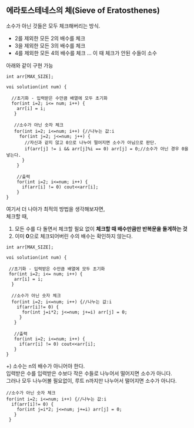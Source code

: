 ## 에라토스테네스의 체(Sieve of Eratosthenes)
소수가 아닌 것들은 모두 체크해버리는 방식.  

- 2를 제외한 모든 2의 배수를 체크
- 3을 제외한 모든 3의 배수를 체크
- 4를 제외한 모든 4의 배수를 체크
...
 이 때 체크가 안된 수들이 소수  
 
 아래와 같이 구현 가능  
 ```
 int arr[MAX_SIZE];
 
 voi solution(int num) {
 
   //초기화 - 입력받은 수만큼 배열에 모두 초기화
   for(int i=2; i<= num; i++) {
     arr[i] = i;
    }
    
    //소수가 아닌 숫자 체크
    for(int i=2; i<=num; i++) {//나누는 값:i
      for(int j=2; j<=num; j++) {
        //자신과 같지 않고 0으로 나누어 떨어지면 소수가 아님으로 판단.
        if(arr[j] != i && arr[j]%i == 0) arr[j] = 0;//소수가 아닌 경우 0을 넣는다.
       }
     }
     
     //출력
     for(int i=2; i<=num; i++) {
       if(arr[i] != 0) cout<<arr[i];
     }
 }
 ```
 
 여기서 더 나아가 최적의 방법을 생각해보자면,  
 체크할 때,  
 1. 모든 수를 다 돌면서 체크할 필요 없이 **체크할 때 배수만큼만 반복문을 돌게하는 것**  
 2. 이미 **0**으로 체크되어버린 수의 배수는 확인하지 않는다.  
  ```
 int arr[MAX_SIZE];
 
 voi solution(int num) {
 
   //초기화 - 입력받은 수만큼 배열에 모두 초기화
   for(int i=2; i<= num; i++) {
     arr[i] = i;
    }
    
    //소수가 아닌 숫자 체크
    for(int i=2; i<=num; i++) {//나누는 값:i
      if(arr[i]!= 0) {
        for(int j=i*2; j<=num; j+=i) arr[j] = 0;
       }
     }
     
     //출력
     for(int i=2; i<=num; i++) {
       if(arr[i] != 0) cout<<arr[i];
     }
 }
 ```
 
 +) 소수는 n의 배수가 아니어야 한다.  
 입력받은 수를 입력받은 수보다 작은 수들로 나누어서 떨어지면 소수가 아니다.  
 그러나 모두 나누어볼 필요없이, 루트 n까지만 나누어서 떨어지면 소수가 아니다.  
 ```
 //소수가 아닌 숫자 체크
 for(int i=2; i<=num; i++) {//나누는 값:i
   if(arr[i]!= 0) {
     for(int j=i*2; j<=num; j+=i) arr[j] = 0;
    }
  }
 ```
 
